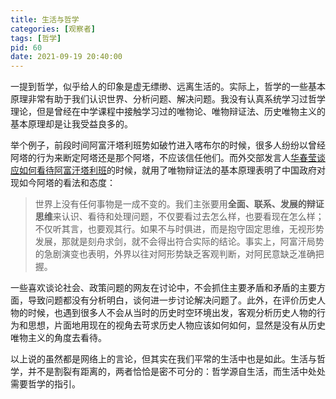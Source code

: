 ```yaml
---
title: 生活与哲学
categories: [观察者]
tags: [哲学]
pid: 60
date: 2021-09-19 20:40:00
---
```


一提到哲学，似乎给人的印象是虚无缥缈、远离生活的。实际上，哲学的一些基本原理非常有助于我们认识世界、分析问题、解决问题。我没有认真系统学习过哲学理论，但是曾经在中学课程中接触学习过的唯物论、唯物辩证法、历史唯物主义的基本原理却是让我受益良多的。
<!-- more -->

举个例子，前段时间阿富汗塔利班势如破竹进入喀布尔的时候，很多人纷纷以曾经阿塔的行为来断定阿塔还是那个阿塔，不应该信任他们。而外交部发言人[华春莹谈应如何看待阿富汗塔利班](http://www.xinhuanet.com/world/2021-08/19/c_1127776761.htm)的时候，就用了唯物辩证法的基本原理表明了中国政府对现如今阿塔的看法和态度：

> 世界上没有任何事物是一成不变的。我们主张要用**全面、联系、发展的辩证思维**来认识、看待和处理问题，不仅要看过去怎么样，也要看现在怎么样；不仅听其言，也要观其行。如果不与时俱进，而是抱守固定思维，无视形势发展，那就是刻舟求剑，就不会得出符合实际的结论。事实上，阿富汗局势的急剧演变也表明，外界以往对阿形势缺乏客观判断，对阿民意缺乏准确把握。

一些喜欢谈论社会、政策问题的网友在讨论中，不会抓住主要矛盾和矛盾的主要方面，导致问题都没有分析明白，谈何进一步讨论解决问题了。此外，在评价历史人物的时候，也遇到很多人不会从当时的历史时空环境出发，客观分析历史人物的行为和思想，片面地用现在的视角去苛求历史人物应该如何如何，显然是没有从历史唯物主义的角度去看待。

以上说的虽然都是网络上的言论，但其实在我们平常的生活中也是如此。生活与哲学，并不是割裂有距离的，两者恰恰是密不可分的：哲学源自生活，而生活中处处需要哲学的指引。
